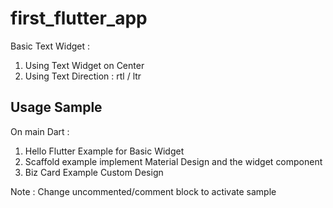 # first_flutter_app

Basic Text Widget :

1. Using Text Widget on Center
2. Using Text Direction  : rtl / ltr

## Usage Sample

On main Dart :

  1. Hello Flutter Example for Basic Widget
  2. Scaffold example implement Material Design and the widget component
  3. Biz Card Example Custom Design

  Note : Change uncommented/comment block to activate sample
